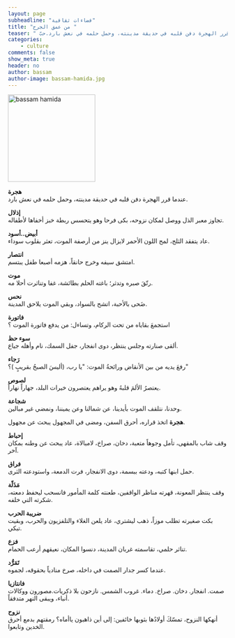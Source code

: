 ```yaml
---
layout: page
subheadline: "فضاءات ثقافية"
title: "من عمق الجرح "
teaser: " عندما قرر الهجرة دفن قلبه في حديقة مدينته، وحمل حلمه في نعش بارد.حبّ"
categories:
    - culture
comments: false
show_meta: true
header: no
author: bassam
author-image: bassam-hamida.jpg
---
```

<img src="{{ site.url }}/images/bassam-hamida.jpg" alt="bassam hamida" style="width: 200px;"/>


**هجرة**  
عندما قرر الهجرة دفن قلبه في حديقة مدينته، وحمل حلمه في نعش بارد.  

**إذلال**  
تجاوز معبر الذل ووصل لمكان نزوحه، بكى فرحا وهو يتحسس ربطة خبز أخفاها لأطفاله.  

**أبيض..أسود**  
عاد يتفقد الثلج، لمح اللون الأحمر لايزال ينز من أرصفة الموت، تعثر بقلوب سوداء.  

**انتصار**  
امتشق سيفه وخرج حانقاً، هزمه أصبعا طفل يبتسم.

**موت**  
  رتّقَ صبره وتدثر؛ باغته الحلم بطائشة، غفا وتناثرت أحلا    مه.  

**نحس**  
ضَحى بالأحبة، اتشح بالسواد، وبقي الموت يلاحق المدينة.

**فاتورة**  
استجمعَ بقاياه من تحت الركام، وتساءل: من يدفع فاتورة الموت  ؟  

**سوء حظ**  
ألقى صنارته وجلس ينتظر، دوى انفجار، جفل السمك، نام وأهله جياع.  

**رَجاء**  
رفعَ يديه من بين الأنقاض ورائحةُ الموت: "يا رب، (أليسَ الصبحُ بقريبٍ  )؟"  

**لصوص**  
يعتصرُ الألمَ قلبهُ وهو يراهم يعتصرون خيرات البلد، جهاراً نهاراً.

**شجاعة**  
 وحدنا، نتلقف الموت بأيدينا، عن شمالنا وعن يميننا، ونمضي غير مبالين.

**هجرة**
اتخذ قراره، أحرق السفن، ومضى في المجهول يبحث عن مجهول.  

**إحباط**  
وقف شاب بالمقهى، تأمل وجوهاً متعبة، دخان، صراخ، لامبالاة، عاد يبحث عن وطنه بمكان آخر.

**فراق**  
حمل ابنها كتبه، ودعته ببسمة، دوى الانفجار، فرت الدمعة، واستودعته الثرى.

**مَذَلّة**  
وقف ينتظر المعونة، قهرته مناظر الواقفين، طعنته كلمة المأمور فانسحب ليحفظ دمعته، شكرته التي خلفه.

**ضريبة الحرب**  
بكت صغيرته تطلب موزاً، ذهب ليشتري، عاد يلعن الغلاء والتلفزيون والحرب، وبقيت تبكي.

**فزع**  
تناثر حلمي، تقاسمته غربان المدينة، دنسوا المكان، نعيقهم أرعب الحمام.

**تَمَرُّد**  
عندما كسر جدار الصمت في داخله، صرخ منادياً بحقوقه، لجموه.

**فانتازيا**  
صمت. انفجار. دخان. صراخ. دماء. غروب الشمس. نازحون بلا ذكريات.مصورون ووكالات أنباء، ويبقى النهر متدفقاً.

**نزوح**  
أنهكها النزوح، تمسّكَ أولادُها بثوبها خائفين: إلى أين ذاهبون ياأماه؟ رمقتهم بدمع أحرق الخدين وتابعوا.
